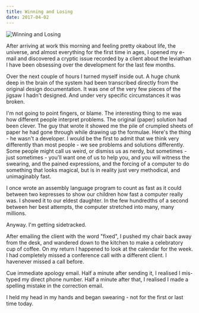 ```yaml
---
title: Winning and Losing
date: 2017-04-02
---
```


![Winning and Losing](https://source.unsplash.com/d34DtRp1bqo/1600x900)

After arriving at work this morning and feeling pretty okabout life, the universe, and almost everything for the first time in ages, I opened my e-mail and discovered a cryptic issue recorded by a client about the leviathan I have been obsessing over the development for the last few months.

Over the next couple of hours I turned myself inside out. A huge chunk deep in the brain of the system had been transcribed directly from the original design documentation. It was one of the very few pieces of the jigsaw I hadn't designed. And under very specific circumstances it was broken.

I'm not going to point fingers, or blame. The interesting thing to me was how different people interpret problems. The original (paper) solution had been clever. The guy that wrote it showed me the pile of crumpled sheets of paper he had gone through while drawing up the formulae. Here's the thing - he wasn't a developer. I would be the first to admit that we think very differently than most people - we see problems and solutions differently. Some people might call us weird, or dismiss us as nerdy, but sometimes - just sometimes - you'll want one of us to help you, and you will witness the swearing, and the pained expressions, and the forcing of a computer to do something that looks magical, but is in reality just very methodical, and unimaginably fast.

I once wrote an assembly language program to count as fast as it could between two kepresses to show our children how fast a computer really was. I showed it to our eldest daughter. In the few hundredths of a second between her best attempts, the computer stretched into many, many millions.

Anyway. I'm getting sidetracked.

After emailing the client with the word "fixed", I pushed my chair back away from the desk, and wandered down to the kitchen to make a celebratory cup of coffee. On my return I happened to look at the calendar for the week. I had completely missed a conference call with a different client. I havenever missed a call before.

Cue immediate apology email. Half a minute after sending it, I realised I mis-typed my direct phone number. Half a minute after that, I realised I made a spelling mistake in the correction email.

I held my head in my hands and began swearing - not for the first or last time today.